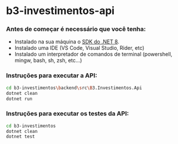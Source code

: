 # b3-investimentos-api

### Antes de começar é necessário que você tenha:
-  Instalado na sua máquina o [SDK do .NET 8](https://dotnet.microsoft.com/en-us/download/dotnet/8.0).
-  Instalado uma IDE (VS Code, Visual Studio, Rider, etc)
-  Instalado um interpretador de comandos de terminal (powershell, mingw, bash, sh, zsh, etc...)

### Instruções para executar a API:
```bash
cd b3-investimentos\backend\src\B3.Investimentos.Api
dotnet clean
dotnet run  
```

### Instruções para executar os testes da API:
```bash
cd b3-investimentos
dotnet clean
dotnet test  
```

